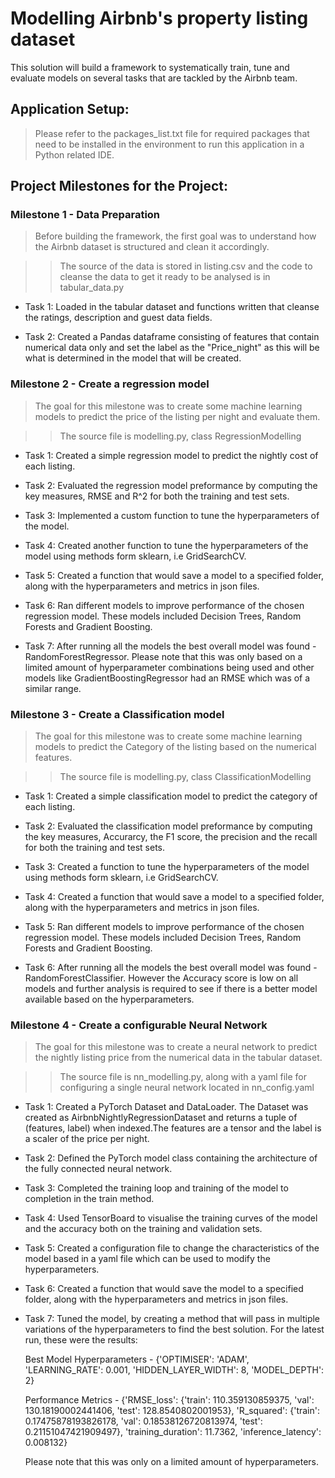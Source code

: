 # Modelling Airbnb's property listing dataset

 This solution will build a framework to systematically train, tune and evaluate models on several tasks that are tackled by the Airbnb team.

## Application Setup:

> Please refer to the packages_list.txt file for required packages that need to be installed in the environment to run this application in a Python related IDE.

 ## Project Milestones for the Project:

### Milestone 1 - Data Preparation

> Before building the framework, the first goal was to understand how the Airbnb dataset is structured and clean it accordingly.

>> The source of the data is stored in listing.csv and the code to cleanse the data to get it ready to be analysed is in tabular_data.py

- Task 1: Loaded in the tabular dataset and functions written that cleanse the ratings, description and guest data fields.

- Task 2: Created a Pandas dataframe consisting of features that contain numerical data only and set the label as the "Price_night" as this will be what is determined in the model that will be created.

### Milestone 2 - Create a regression model

> The goal for this milestone was to create some machine learning models to predict the price of the listing per night and evaluate them.

>> The source file is modelling.py, class RegressionModelling

- Task 1: Created a simple regression model to predict the nightly cost of each listing.

- Task 2: Evaluated the regression model preformance by computing the key measures, RMSE and R^2 for both the training and test sets.

- Task 3: Implemented a custom function to tune the hyperparameters of the model.

- Task 4: Created another function to tune the hyperparameters of the model using methods form sklearn, i.e GridSearchCV.

- Task 5: Created a function that would save a model to a specified folder, along with the hyperparameters and metrics in json files.

- Task 6: Ran different models to improve performance of the chosen regression model. These models included Decision Trees, Random Forests and Gradient Boosting.

- Task 7: After running all the models the best overall model was found - RandomForestRegressor. Please note that this was only based on a limited amount of hyperparameter combinations being used and other models like GradientBoostingRegressor had an RMSE which was of a similar range.

### Milestone 3 - Create a Classification model

> The goal for this milestone was to create some machine learning models to predict the Category of the listing based on the numerical features.

>> The source file is modelling.py, class ClassificationModelling

- Task 1: Created a simple classification model to predict the category of each listing.

- Task 2: Evaluated the classification model preformance by computing the key measures, Accurarcy, the F1 score, the precision and the recall for both the training and test sets.

- Task 3: Created a function to tune the hyperparameters of the model using methods form sklearn, i.e GridSearchCV.

- Task 4: Created a function that would save a model to a specified folder, along with the hyperparameters and metrics in json files.

- Task 5: Ran different models to improve performance of the chosen regression model. These models included Decision Trees, Random Forests and Gradient Boosting.

- Task 6: After running all the models the best overall model was found - RandomForestClassifier. However the Accuracy score is low on all models and further analysis is required to see if there is a better model available based on the hyperparameters.

### Milestone 4 - Create a configurable Neural Network

> The goal for this milestone was to create a neural network to predict the nightly listing price from the numerical data in the tabular dataset.

>> The source file is nn_modelling.py, along with a yaml file for configuring a single neural network located in nn_config.yaml

- Task 1: Created a PyTorch Dataset and DataLoader. The Dataset was created as AirbnbNightlyRegressionDataset and returns a tuple of (features, label) when indexed.The features are a tensor and the label is a scaler of the price per night.

- Task 2: Defined the PyTorch model class containing the architecture of the fully connected neural network.

- Task 3: Completed the training loop and training of the model to completion in the train method.

- Task 4: Used TensorBoard to visualise the training curves of the model and the accuracy both on the training and validation sets.

- Task 5: Created a configuration file to change the characteristics of the model based in a yaml file which can be used to modify the hyperparameters.

- Task 6: Created a function that would save the model to a specified folder, along with the hyperparameters and metrics in json files.

- Task 7: Tuned the model, by creating a method that will pass in multiple variations of the hyperparameters to find the best solution. For the latest run, these were the results:

    Best Model Hyperparameters - {'OPTIMISER': 'ADAM', 'LEARNING_RATE': 0.001, 'HIDDEN_LAYER_WIDTH': 8, 'MODEL_DEPTH': 2}
    
    Performance Metrics - {'RMSE_loss': {'train': 110.359130859375, 'val': 130.18190002441406, 'test': 128.8540802001953}, 'R_squared': {'train': 0.17475878193826178, 'val': 0.18538126720813974, 'test': 0.21151047421909497}, 'training_duration': 11.7362, 'inference_latency': 0.008132}

    Please note that this was only on a limited amount of hyperparameters.